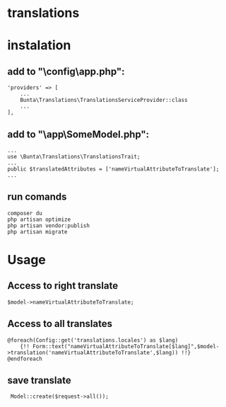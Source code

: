 # translations

# instalation

## add to "\config\app.php":
    'providers' => [
        ...
        Bunta\Translations\TranslationsServiceProvider::class
        ...
    ],


## add to "\app\SomeModel.php":
    ...
    use \Bunta\Translations\TranslationsTrait;
    ...
    public $translatedAttributes = ['nameVirtualAttributeToTranslate'];
    ...

## run comands
    composer du
    php artisan optimize 
    php artisan vendor:publish
    php artisan migrate
# Usage 

## Access to right translate 
    
    $model->nameVirtualAttributeToTranslate; 

## Access to all translates

    @foreach(Config::get('translations.locales') as $lang)
        {!! Form::text("nameVirtualAttributeToTranslate[$lang]",$model->translation('nameVirtualAttributeToTranslate',$lang)) !!}
    @endforeach 

## save translate

     Model::create($request->all());